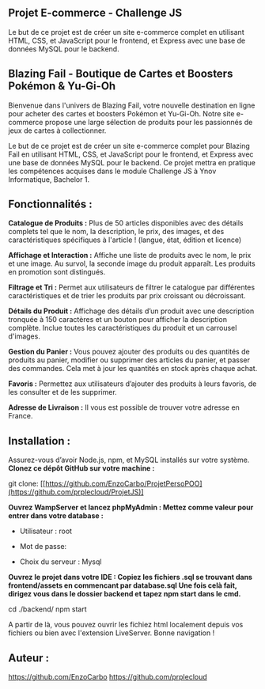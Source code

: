## **Projet E-commerce - Challenge JS**
Le but de ce projet est de créer un site e-commerce complet en utilisant HTML, CSS, et JavaScript pour le frontend, et Express avec une base de données MySQL pour le backend. 

## **Blazing Fail -  Boutique de Cartes et Boosters Pokémon & Yu-Gi-Oh**
Bienvenue dans l'univers de Blazing Fail, votre nouvelle destination en ligne pour acheter des cartes et boosters Pokémon et Yu-Gi-Oh. 
Notre site e-commerce propose une large sélection de produits pour les passionnés de jeux de cartes à collectionner. 

Le but de ce projet est de créer un site e-commerce complet pour Blazing Fail en utilisant HTML, CSS, et JavaScript pour le frontend, et Express avec une base de données MySQL pour le backend. 
Ce projet mettra en pratique les compétences acquises dans le module Challenge JS à Ynov Informatique, Bachelor 1.

## **Fonctionnalités :**
**Catalogue de Produits :** Plus de 50 articles disponibles avec des détails complets tel que le nom, la description, le prix, des images, et des caractéristiques spécifiques à l'article ! 
(langue, état, édition et licence)

**Affichage et Interaction :** Affiche une liste de produits avec le nom, le prix et une image. Au survol, la seconde image du produit apparaît. Les produits en promotion sont distingués.

**Filtrage et Tri :** Permet aux utilisateurs de filtrer le catalogue par différentes caractéristiques et de trier les produits par prix croissant ou décroissant.

**Détails du Produit :** Affichage des détails d’un produit avec une description tronquée à 150 caractères et un bouton pour afficher la description complète. Inclue toutes les caractéristiques du produit et un carrousel d'images.

**Gestion du Panier :** Vous pouvez ajouter des produits ou des quantités de produits au panier, modifier ou supprimer des articles du panier, et passer des commandes. Cela met à jour les quantités en stock après chaque achat.

**Favoris :** Permettez aux utilisateurs d’ajouter des produits à leurs favoris, de les consulter et de les supprimer.

**Adresse de Livraison :** Il vous est possible de trouver votre adresse en France.
 


## **Installation :**
Assurez-vous d’avoir Node.js, npm, et MySQL installés sur votre système.
**Clonez ce dépôt GitHub sur votre machine :**

git clone:  [[https://github.com/EnzoCarbo/ProjetPersoPOO](https://github.com/prplecloud/ProjetJS)]

**Ouvrez WampServer et lancez phpMyAdmin :
Mettez comme valeur pour entrer dans votre database :** 

- Utilisateur : root

- Mot de passe: 

- Choix du serveur : Mysql

**Ouvrez le projet dans votre IDE : 
Copiez les fichiers .sql se trouvant dans frontend/assets en commencant par database.sql
Une fois celà fait, dirigez vous dans le dossier backend et tapez npm start dans le cmd.** 

cd ./backend/ 
npm start

A partir de là, vous pouvez ouvrir les fichiez html localement depuis vos fichiers ou bien avec l'extension LiveServer.
Bonne navigation !

## **Auteur :**

https://github.com/EnzoCarbo
https://github.com/prplecloud
